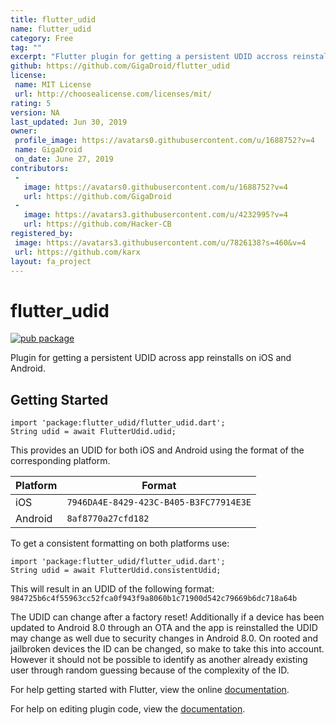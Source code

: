 ```yaml
---
title: flutter_udid
name: flutter_udid
category: Free
tag: ""
excerpt: "Flutter plugin for getting a persistent UDID accross reinstalls on iOS and Android."
github: https://github.com/GigaDroid/flutter_udid
license:
 name: MIT License
 url: http://choosealicense.com/licenses/mit/
rating: 5
version: NA
last_updated: Jun 30, 2019
owner:
 profile_image: https://avatars0.githubusercontent.com/u/1688752?v=4
 name: GigaDroid
 on_date: June 27, 2019
contributors:
 -
   image: https://avatars0.githubusercontent.com/u/1688752?v=4
   url: https://github.com/GigaDroid
 -
   image: https://avatars3.githubusercontent.com/u/4232995?v=4
   url: https://github.com/Hacker-CB
registered_by:
 image: https://avatars3.githubusercontent.com/u/7826138?s=460&v=4
 url: https://github.com/karx
layout: fa_project
---
```

# flutter_udid

[![pub package](https://img.shields.io/pub/v/flutter_udid.svg)](https://pub.dartlang.org/packages/flutter_udid)

Plugin for getting a persistent UDID across app reinstalls on iOS and Android.

## Getting Started

```
import 'package:flutter_udid/flutter_udid.dart';
String udid = await FlutterUdid.udid;
```

This provides an UDID for both iOS and Android using the format of the corresponding platform.

| Platform | Format |
| ------------- | ------------- |
| iOS     | `7946DA4E-8429-423C-B405-B3FC77914E3E` | 
| Android | `8af8770a27cfd182` |

To get a consistent formatting on both platforms use:

```
import 'package:flutter_udid/flutter_udid.dart';
String udid = await FlutterUdid.consistentUdid;
```

This will result in an UDID of the following format:     
`984725b6c4f55963cc52fca0f943f9a8060b1c71900d542c79669b6dc718a64b`


The UDID can change after a factory reset!
Additionally if a device has been updated to Android 8.0 through an OTA and the app is reinstalled the UDID may change as well due to security changes in Android 8.0.
On rooted and jailbroken devices the ID can be changed, so make to take this into account. However it should not be possible to identify as another already existing user through random guessing because of the complexity of the ID.

For help getting started with Flutter, view the online
[documentation](https://flutter.io/).

For help on editing plugin code, view the [documentation](https://flutter.io/developing-packages/#edit-plugin-package).
